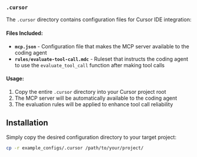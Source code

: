 ### `.cursor`

The `.cursor` directory contains configuration files for Cursor IDE integration:

#### Files Included:

- **`mcp.json`** - Configuration file that makes the MCP server available to the coding agent
- **`rules/evaluate-tool-call.mdc`** - Ruleset that instructs the coding agent to use the `evaluate_tool_call` function after making tool calls

#### Usage:

1. Copy the entire `.cursor` directory into your Cursor project root
2. The MCP server will be automatically available to the coding agent
3. The evaluation rules will be applied to enhance tool call reliability

## Installation

Simply copy the desired configuration directory to your target project:

```bash
cp -r example_configs/.cursor /path/to/your/project/
```